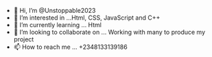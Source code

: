 - 👋 Hi, I’m @Unstoppable2023
- 👀 I’m interested in ...Html, CSS, JavaScript and C++
- 🌱 I’m currently learning ... Html
- 💞️ I’m looking to collaborate on ... Working with many to produce my project
- 📫 How to reach me ... +2348133139186

<!---
Unstoppable2023/Unstoppable2023 is a ✨ special ✨ repository because its `README.md` (this file) appears on your GitHub profile.
You can click the Preview link to take a look at your changes.
--->
